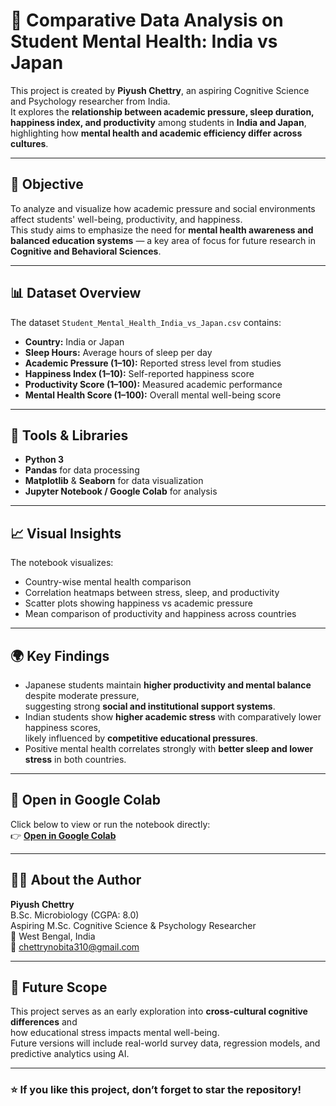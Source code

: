 # 🧠 Comparative Data Analysis on Student Mental Health: India vs Japan

This project is created by **Piyush Chettry**, an aspiring Cognitive Science and Psychology researcher from India.  
It explores the **relationship between academic pressure, sleep duration, happiness index, and productivity** among students in **India and Japan**, highlighting how **mental health and academic efficiency differ across cultures**.

---

## 🎯 Objective
To analyze and visualize how academic pressure and social environments affect students' well-being, productivity, and happiness.  
This study aims to emphasize the need for **mental health awareness and balanced education systems** — a key area of focus for future research in **Cognitive and Behavioral Sciences**.

---

## 📊 Dataset Overview
The dataset `Student_Mental_Health_India_vs_Japan.csv` contains:
- **Country:** India or Japan  
- **Sleep Hours:** Average hours of sleep per day  
- **Academic Pressure (1–10):** Reported stress level from studies  
- **Happiness Index (1–10):** Self-reported happiness score  
- **Productivity Score (1–100):** Measured academic performance  
- **Mental Health Score (1–100):** Overall mental well-being score  

---

## 🧩 Tools & Libraries
- **Python 3**
- **Pandas** for data processing  
- **Matplotlib** & **Seaborn** for data visualization  
- **Jupyter Notebook / Google Colab** for analysis  

---

## 📈 Visual Insights
The notebook visualizes:
- Country-wise mental health comparison  
- Correlation heatmaps between stress, sleep, and productivity  
- Scatter plots showing happiness vs academic pressure  
- Mean comparison of productivity and happiness across countries  

---

## 🌍 Key Findings
- Japanese students maintain **higher productivity and mental balance** despite moderate pressure,  
  suggesting strong **social and institutional support systems**.  
- Indian students show **higher academic stress** with comparatively lower happiness scores,  
  likely influenced by **competitive educational pressures**.  
- Positive mental health correlates strongly with **better sleep and lower stress** in both countries.  

---

## 🚀 Open in Google Colab
Click below to view or run the notebook directly:  
👉 [**Open in Google Colab**](https://colab.research.google.com/github/ChettryPiyush/student-mental-health-analysis/blob/main/A_Comparative_Data_Analysis_India_vs_Japan.ipynb)

---

## 👨‍💻 About the Author
**Piyush Chettry**  
B.Sc. Microbiology (CGPA: 8.0)  
Aspiring M.Sc. Cognitive Science & Psychology Researcher  
📍 West Bengal, India  
📧 [chettrynobita310@gmail.com](mailto:chettrynobita310@gmail.com)

---

## 🌱 Future Scope
This project serves as an early exploration into **cross-cultural cognitive differences** and  
how educational stress impacts mental well-being.  
Future versions will include real-world survey data, regression models, and predictive analytics using AI.

---

### ⭐ If you like this project, don’t forget to star the repository!
